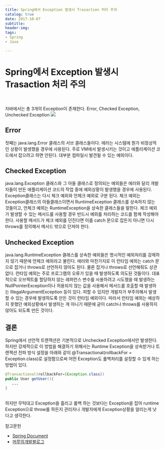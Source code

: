 ```yaml
---
title: Spring에서 Exception 발생시 Trasaction 처리 주의
catalog: true
date: 2017-10-07
subtitle:
header-img:
tags:
- Spring
- Java

---
```


# Spring에서 Exception 발생시 Trasaction 처리 주의
<br>

자바에서는 총 3개의  Exception이 존재한다. Error, Checked Exception, Unchecked Exception
![](https://i.imgur.com/Nc1vuAD.png)

## Error

첫째는 java.lang.Error 클래스의 서브 클래스들이다. 에러는 시스템에 뭔가 비정상적인 상황이 발생했을 경우에 사용된다. 주로 VM에서 발생시키는 것이고 애플리케이션 코드에서 잡으려고 하면 안된다. 대부분 컴파일시 발견될 수 있는 예외이다.

## Checked Exception

java.lang.Exception 클래스와 그 아들 클래스로 정의되는 예외들은 에러와 달리 개발자들이 만든 애플리케이션 코드의 작업 중에 예외상황이 발생했을 경우에 사용된다.
Exception클래스는 다시 체크 예외와 언체크 예외로 구분 된다. 체크 예외는 Exception클래스의 아들클래스이면서 RuntimeException 클래스를 상속하지 않는 것들이고, 언체크 예외는 RuntimeException을 상속한 클래스들을 말한다.
체크 예외가 발생할 수 있는 메서드를 사용할 경우 반드시 예외를 처리하는 코드를 함께 작성해야 한다. 사용할 메서드가 체크 예외를 던진다면 이를 catch 문으로 잡든지 아니면 다시 throws를 정의해서 메서드 밖으로 던져야 한다.

## Unchecked Exception

java.lang.RuntimeException 클래스를 상속한 예외들은 명시적인 예외처리를 강제하지 않기 때문에 언체크 예외라고 불린다. 에러와 마찬가지로 이 런타임 예외는 catch 문으로 잡거나 throws로 선언하지 않아도 된다. 물론 잡거나 throws로 선언해줘도 상관없다.
런타임 예외는 주로 프로그램의 오류가 있을 때 발생하도록 의도된 것들이다. 대표적으로 오브젝트를 할당하지 않는 레퍼런스 변수를 사용하려고 시도했을 때 발생하는 NullPointerException이나 허용되지 않는 값을 사용해서 메서드를 호출할 때 발생하는 IllegalArgumentException 등이 있다. 피할 수 있지만 개발자가 부주의해서 발생할 수 있는 경우에 발생하도록 만든 것이 런타임 예외이다. 따라서 런타임 예외는 예상하지 못했던 예외상황에서 발생하는 게 아니기 때문에 굳이 catch나 throws를 사용하지 않아도 되도록 만든 것이다.

## 결론

Spring에서 선언적 트랜잭션은 기본적으로 Unchecked Exception에서만 발생한다. 하지만 강제적으로 이 방법을 해결하기 위해서는 Runtime Exception을 상속받거나 트랜잭션 전파 방식 설정을 아래와 같이 @Transactional(rollbackFor = Exception.class)로 설정함으로써 어떤 Exception도 롤백처리를 설정할 수 있게 하는 방법이 있다.

```java
@Transactional(rollbackFor={Exception.class})
public User getUser(){
   ...
}
```

<br>하지만 무턱대고 Exception을 흘리고 롤백 하는 것보다는 Exception을 잡아 runtime Exception으로 throw를 하든지 관리자나 개발자에게 Exception상황을 알리는게 낫다고 생각한다.


참고문헌<br>
* [Spring Document](https://docs.spring.io/spring/docs/2.5.x/reference/transaction.html#transaction-declarative)<br>
* [머루의개발블로그](http://aoruqjfu.fun25.co.kr/index.php/post/1542)<br>
